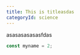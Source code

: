 ```yaml
---
title: This is titleasdas
categoryId: science
---
```


asasasasasasfdas

```js
const myname = 2;
```
